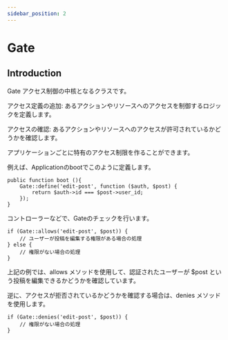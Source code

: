 ```yaml
---
sidebar_position: 2
---
```


# Gate

## Introduction
Gate アクセス制御の中核となるクラスです。

アクセス定義の追加: あるアクションやリソースへのアクセスを制御するロジックを定義します。

アクセスの確認: あるアクションやリソースへのアクセスが許可されているかどうかを確認します。

アプリケーションごとに特有のアクセス制限を作ることができます。

例えば、Applicationのbootでこのように定義します。
~~~
public function boot (){
    Gate::define('edit-post', function ($auth, $post) {
        return $auth->id === $post->user_id;
    });
}
~~~

コントローラーなどで、Gateのチェックを行います。
~~~
if (Gate::allows('edit-post', $post)) {
    // ユーザーが投稿を編集する権限がある場合の処理
} else {
    // 権限がない場合の処理
}
~~~
上記の例では、allows メソッドを使用して、認証されたユーザーが $post という投稿を編集できるかどうかを確認しています。

逆に、アクセスが拒否されているかどうかを確認する場合は、denies メソッドを使用します。
~~~
if (Gate::denies('edit-post', $post)) {
    // 権限がない場合の処理
}
~~~

